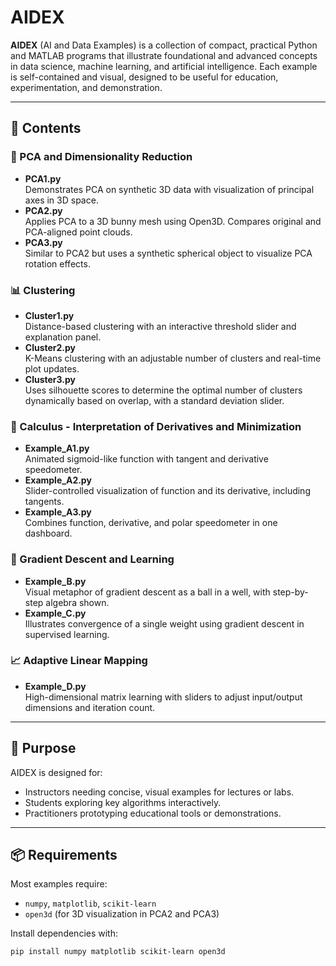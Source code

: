 # AIDEX

**AIDEX** (AI and Data Examples) is a collection of compact, practical Python and MATLAB programs that illustrate foundational and advanced concepts in data science, machine learning, and artificial intelligence. Each example is self-contained and visual, designed to be useful for education, experimentation, and demonstration.

---

## 📁 Contents

### 🔢 PCA and Dimensionality Reduction
- **PCA1.py**  
  Demonstrates PCA on synthetic 3D data with visualization of principal axes in 3D space.
- **PCA2.py**  
  Applies PCA to a 3D bunny mesh using Open3D. Compares original and PCA-aligned point clouds.
- **PCA3.py**  
  Similar to PCA2 but uses a synthetic spherical object to visualize PCA rotation effects.

### 📊 Clustering
- **Cluster1.py**  
  Distance-based clustering with an interactive threshold slider and explanation panel.
- **Cluster2.py**  
  K-Means clustering with an adjustable number of clusters and real-time plot updates.
- **Cluster3.py**  
  Uses silhouette scores to determine the optimal number of clusters dynamically based on overlap, with a standard deviation slider.

### 🧮 Calculus - Interpretation of Derivatives and Minimization
- **Example_A1.py**  
  Animated sigmoid-like function with tangent and derivative speedometer.
- **Example_A2.py**  
  Slider-controlled visualization of function and its derivative, including tangents.
- **Example_A3.py**  
  Combines function, derivative, and polar speedometer in one dashboard.

### 🧠 Gradient Descent and Learning
- **Example_B.py**  
  Visual metaphor of gradient descent as a ball in a well, with step-by-step algebra shown.
- **Example_C.py**  
  Illustrates convergence of a single weight using gradient descent in supervised learning.

### 📈 Adaptive Linear Mapping

- **Example_D.py**  
  High-dimensional matrix learning with sliders to adjust input/output dimensions and iteration count.

---

## 🧭 Purpose

AIDEX is designed for:
- Instructors needing concise, visual examples for lectures or labs.
- Students exploring key algorithms interactively.
- Practitioners prototyping educational tools or demonstrations.

---

## 📦 Requirements

Most examples require:
- `numpy`, `matplotlib`, `scikit-learn`
- `open3d` (for 3D visualization in PCA2 and PCA3)

Install dependencies with:
```bash
pip install numpy matplotlib scikit-learn open3d

